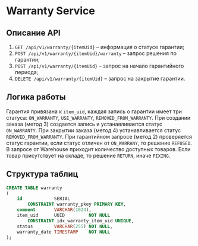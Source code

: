 # Warranty Service

## Описание API

1. `GET /api/v1/warranty/{itemUid}` – информация о статусе гарантии;
2. `POST /api/v1/warranty/{itemUid}/warranty` – запрос решения по гарантии;
3. `POST /api/v1/warranty/{itemUid}` – запрос на начало гарантийного периода;
4. `DELETE /api/v1/warranty/{itemUid}` – запрос на закрытие гарантии.

## Логика работы

Гарантия привязана к `item_uid`, каждая запись о гарантии имеет три статуса: `ON_WARRANTY`, `USE_WARRANTY`,
`REMOVED_FROM_WARRANTY`. При создании заказа (метод 3) создается запись и устанавливается статус `ON_WARRANTY`.
При закрытии заказа (метод 4) устанавливается статус `REMOVED_FROM_WARRANTY`.
При гарантийном запросе (метод 2) проверяется статус гарантии, если статус отличен от `ON_WARRANY`, то решение
`REFUSED`. В запросе от Warehouse приходит количество доступных товаров. Если товар присутствует на складе, то
решение `RETURN`, иначе `FIXING`.

## Структура таблиц

```sql
CREATE TABLE warranty
(
    id            SERIAL
        CONSTRAINT warranty_pkey PRIMARY KEY,
    comment       VARCHAR(1024),
    item_uid      UUID         NOT NULL
        CONSTRAINT idx_warranty_item_uid UNIQUE,
    status        VARCHAR(255) NOT NULL,
    warranty_date TIMESTAMP    NOT NULL
);
```
